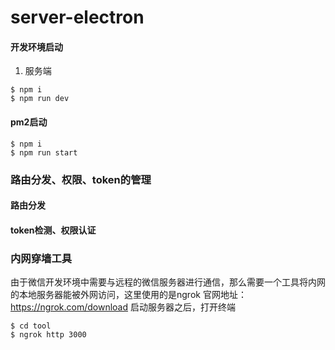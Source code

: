 # server-electron

#### 开发环境启动
1. 服务端
```
$ npm i
$ npm run dev
```
#### pm2启动
```
$ npm i
$ npm run start
```
### 路由分发、权限、token的管理
#### 路由分发    

#### token检测、权限认证

### 内网穿墙工具
   由于微信开发环境中需要与远程的微信服务器进行通信，那么需要一个工具将内网的本地服务器能被外网访问，这里使用的是ngrok 
   官网地址：https://ngrok.com/download
   启动服务器之后，打开终端
   ```
   $ cd tool
   $ ngrok http 3000 
   ```
